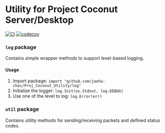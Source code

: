 # Utility for Project Coconut Server/Desktop

[![CI](https://github.com/jaeha-choi/Proj_Coconut_Utility/actions/workflows/CI.yml/badge.svg)](https://github.com/jaeha-choi/Proj_Coconut_Utility/actions/workflows/CI.yml)
[![codecov](https://codecov.io/gh/jaeha-choi/Proj_Coconut_Utility/branch/master/graph/badge.svg?token=OO62TDTYH2)](https://codecov.io/gh/jaeha-choi/Proj_Coconut_Utility)

### `log` package

Contains simple wrapper methods to support level-based logging.

#### Usage

1. Import package: `import "github.com/jaeha-choi/Proj_Coconut_Utility/log"`
2. Initialize the logger: `log.Init(os.Stdout, log.DEBUG)`
3. Use one of the level to log: `log.Error(err)`

### `util` package

Contains utility methods for sending/receiving packets and defined status codes.
